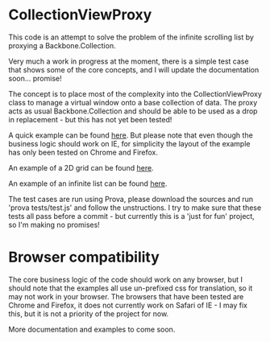 # CollectionViewProxy

This code is an attempt to solve the problem of the infinite scrolling list by proxying a Backbone.Collection.

Very much a work in progress at the moment, there is a simple test case that shows some of the core concepts, and I will update the documentation soon... promise!

The concept is to place most of the complexity into the CollectionViewProxy class to manage a virtual window onto a base collection of data.  The proxy acts as usual Backbone.Collection and should be able to be used as a drop in replacement - but this has not yet been tested!

A quick example can be found [here](http://m5p3nc3r.github.io/backbone.cvp/examples/simple.html).  But please note that even though the business logic should work on IE, for simplicity the layout of the example has only been tested on Chrome and Firefox.

An example of a 2D grid can be found [here](http://m5p3nc3r.github.io/backbone.cvp/examples/grid.html).

An example of an infinite list can be found [here](http://m5p3nc3r.github.io/backbone.cvp//examples/simpleinf.html]).

The test cases are run using Prova, please download the sources and run 'prova tests/test.js' and follow the unstructions.  I try to make sure that these tests all pass before a commit - but currently this is a 'just for fun' project, so I'm making no promises!

# Browser compatibility
The core business logic of the code should work on any browser, but I should note that the examples all use un-prefixed css for translation, so it may not work in your browser.  The browsers that have been tested are Chrome and Firefox, it does not currently work on Safari of IE - I may fix this, but it is not a priority of the project for now.

More documentation and examples to come soon.